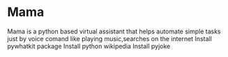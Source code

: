 # Mama
Mama is a python based virtual assistant that helps automate simple tasks just by  voice comand like playing music,searches  on the internet 
 Install pywhatkit package 
  Install python wikipedia 
Install pyjoke

